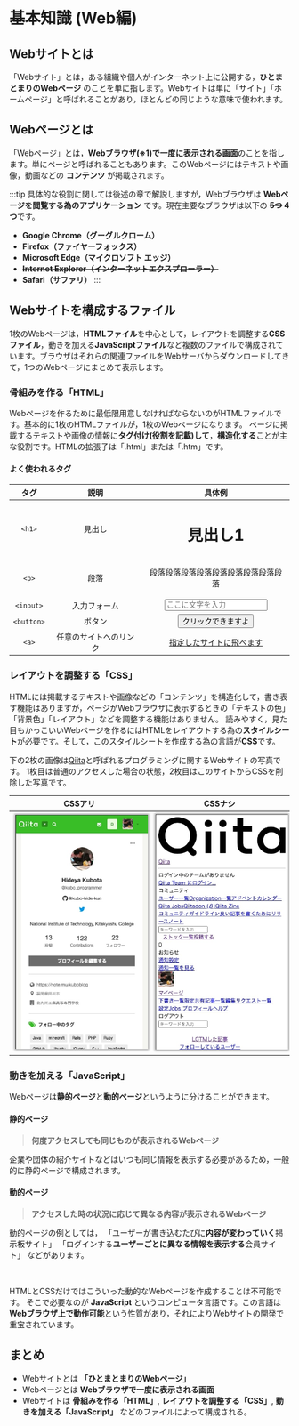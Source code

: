 # 基本知識 (Web編)

## Webサイトとは
「Webサイト」とは，ある組織や個人がインターネット上に公開する，**ひとまとまりのWebページ** のことを単に指します。Webサイトは単に「サイト」「ホームページ」と呼ばれることがあり，ほとんどの同じような意味で使われます。

## Webページとは
「Webページ」とは，**Webブラウザ(※1)で一度に表示される画面**のことを指します。単にページと呼ばれることもあります。このWebページにはテキストや画像，動画などの **コンテンツ** が掲載されます。

:::tip
具体的な役割に関しては後述の章で解説しますが，Webブラウザは **Webページを閲覧する為のアプリケーション** です。現在主要なブラウザは以下の **~~5つ~~ 4つ**です。
- **Google Chrome（グーグルクローム）**
- **Firefox（ファイヤーフォックス）**
- **Microsoft Edge（マイクロソフト エッジ）**
- **~~Internet Explorer（インターネットエクスプローラー）~~**
- **Safari（サファリ）**
:::

## Webサイトを構成するファイル
1枚のWebページは，**HTMLファイル**を中心として，レイアウトを調整する**CSSファイル**，動きを加える**JavaScriptファイル**など複数のファイルで構成されています。ブラウザはそれらの関連ファイルをWebサーバからダウンロードしてきて，1つのWebページにまとめて表示します。

### 骨組みを作る「HTML」
Webページを作るために最低限用意しなければならないのがHTMLファイルです。基本的に1枚のHTMLファイルが，1枚のWebページになります。
ページに掲載するテキストや画像の情報に**タグ付け(役割を記載)して**，**構造化する**ことが主な役割です。HTMLの拡張子は「.html」または「.htm」です。

#### よく使われるタグ
タグ | 説明 | 具体例
:--: | :--: | :--:
`<h1>` | 見出し | <h1>見出し1</h1>
`<p>` | 段落 | <p>段落段落段落段落段落段落段落段落段落</p>
`<input>` | 入力フォーム | <input placeholder="ここに文字を入力"></input>
`<button>` | ボタン | <button style="cursor: pointer">クリックできますよ</button>
`<a>`  | 任意のサイトへのリンク | <a href="#">指定したサイトに飛べます</a>


### レイアウトを調整する「CSS」
HTMLには掲載するテキストや画像などの「コンテンツ」を構造化して，書き表す機能はありますが，ページがWebブラウザに表示するときの「テキストの色」「背景色」「レイアウト」などを調整する機能はありません。
読みやすく，見た目もかっこいいWebページを作るにはHTMLをレイアウトする為の**スタイルシート**が必要です。そして，このスタイルシートを作成する為の言語が**CSS**です。

下の2枚の画像は[Qiita](https://qiita.com/kubo_programmer)と呼ばれるプログラミングに関するWebサイトの写真です。
1枚目は普通のアクセスした場合の状態，2枚目はこのサイトからCSSを削除した写真です。

CSSアリ | CSSナシ
:--: | :--:
<img src="./.vuepress/public/css_exist.jpg" width="250" style="box-shadow: 0 0 4px 2px rgba(0,0,0,0.35);margin:4px;" /> | <img src="./.vuepress/public/css_none.jpg" width="250" style="box-shadow: 0 0 4px 2px rgba(0,0,0,0.35);margin:4px;"/>

### 動きを加える「JavaScript」
Webページは**静的ページ**と**動的ページ**というように分けることができます。

#### 静的ページ
> **何度アクセスしても同じものが表示されるWebページ**

企業や団体の紹介サイトなどはいつも同じ情報を表示する必要があるため，一般的に静的ページで構成されます。

#### 動的ページ
> **アクセスした時の状況に応じて異なる内容が表示されるWebページ**

動的ページの例としては，
「ユーザーが書き込むたびに**内容が変わっていく**掲示板サイト」
「ログインする**ユーザーごとに異なる情報を表示する**会員サイト」
などがあります。

<br>

HTMLとCSSだけではこういった動的なWebページを作成することは不可能です。
そこで必要なのが **JavaScript** というコンピュータ言語です。この言語は**Webブラウザ上で動作可能**という性質があり，それによりWebサイトの開発で重宝されています。

## まとめ

- Webサイトとは **「ひとまとまりのWebページ」**
- Webページとは **Webブラウザで一度に表示される画面**
- Webサイトは **骨組みを作る「HTML」**, **レイアウトを調整する「CSS」**, **動きを加える「JavaScript」** などのファイルによって構成される。